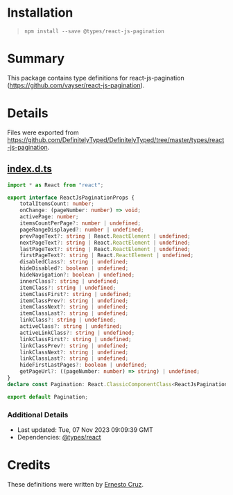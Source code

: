 # Installation
> `npm install --save @types/react-js-pagination`

# Summary
This package contains type definitions for react-js-pagination (https://github.com/vayser/react-js-pagination).

# Details
Files were exported from https://github.com/DefinitelyTyped/DefinitelyTyped/tree/master/types/react-js-pagination.
## [index.d.ts](https://github.com/DefinitelyTyped/DefinitelyTyped/tree/master/types/react-js-pagination/index.d.ts)
````ts
import * as React from "react";

export interface ReactJsPaginationProps {
    totalItemsCount: number;
    onChange: (pageNumber: number) => void;
    activePage: number;
    itemsCountPerPage?: number | undefined;
    pageRangeDisplayed?: number | undefined;
    prevPageText?: string | React.ReactElement | undefined;
    nextPageText?: string | React.ReactElement | undefined;
    lastPageText?: string | React.ReactElement | undefined;
    firstPageText?: string | React.ReactElement | undefined;
    disabledClass?: string | undefined;
    hideDisabled?: boolean | undefined;
    hideNavigation?: boolean | undefined;
    innerClass?: string | undefined;
    itemClass?: string | undefined;
    itemClassFirst?: string | undefined;
    itemClassPrev?: string | undefined;
    itemClassNext?: string | undefined;
    itemClassLast?: string | undefined;
    linkClass?: string | undefined;
    activeClass?: string | undefined;
    activeLinkClass?: string | undefined;
    linkClassFirst?: string | undefined;
    linkClassPrev?: string | undefined;
    linkClassNext?: string | undefined;
    linkClassLast?: string | undefined;
    hideFirstLastPages?: boolean | undefined;
    getPageUrl?: ((pageNumber: number) => string) | undefined;
}
declare const Pagination: React.ClassicComponentClass<ReactJsPaginationProps>;

export default Pagination;

````

### Additional Details
 * Last updated: Tue, 07 Nov 2023 09:09:39 GMT
 * Dependencies: [@types/react](https://npmjs.com/package/@types/react)

# Credits
These definitions were written by [Ernesto Cruz](https://github.com/netoisc).
